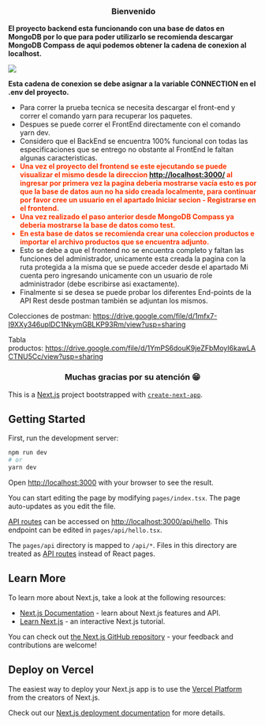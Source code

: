 <p>&nbsp;</p>
<h3 style="text-align: center;">&nbsp;Bienvenido</h3>
<p><strong>El proyecto backend esta funcionando con una base de datos en MongoDB por lo que para poder utilizarlo se recomienda descargar MongoDB Compass de aqui podemos obtener la cadena de conexion al localhost.</strong></p>
<p><img src="https://res.cloudinary.com/latamarket/image/upload/v1627735113/conexion_yyq4om.png" /></p>
<p><strong>Esta cadena de conexion se debe asignar a la variable CONNECTION en el .env del proyecto.</strong></p>
<p></p>
<ul>
<li>Para correr la prueba tecnica se necesita descargar el front-end y correr el comando yarn para recuperar los paquetes.</li>
<li>Despues se puede correr el FrontEnd directamente con el comando yarn dev.</li>
<li>Considero que el BackEnd se encuentra 100% funcional con todas las especificaciones que se entrego no obstante al FrontEnd le faltan algunas caracteristicas.</li>
<li style="color: #ff3600;"><strong>Una vez el proyecto del frontend se este ejecutando se puede visualizar el mismo desde la direccion&nbsp;<a href="http://localhost:3000/">http://localhost:3000/</a>&nbsp;al ingresar por primera vez la pagina deberia mostrarse vac&iacute;a esto es por que la base de datos aun no ha sido creada localmente, para continuar por favor cree un usuario en el apartado Iniciar secion - Registrarse en el frontend.</strong></li>
<li style="color: #ff3600;"><strong>Una vez realizado el paso anterior desde MongoDB Compass ya deberia mostrarse la base de datos como test.</strong></li>
<li style="color: #ff3600;"><strong>En esta base de datos se recomienda crear una coleccion productos e importar el archivo productos que se encuentra adjunto.</strong></li>
<li>Esto se debe a que el frontend no se encuentra completo y faltan las funciones del administrador, unicamente esta creada la pagina con la ruta protegida a la misma que se puede acceder desde el apartado Mi cuenta pero ingresando unicamente con un usuario de role administrador (debe escribirse asi exactamente).</li>
<li>Finalmente si se desea se puede probar los diferentes End-points de la API Rest desde postman tambi&eacute;n se adjuntan los mismos.</li>
</ul>
<p>Colecciones de postman:&nbsp;<a href="https://drive.google.com/file/d/1mfx7-I9XXy346uplDC1NkymGBLKP93Rm/view?usp=sharing">https://drive.google.com/file/d/1mfx7-I9XXy346uplDC1NkymGBLKP93Rm/view?usp=sharing</a></p>
<p>Tabla productos:&nbsp;<a href="https://drive.google.com/file/d/1YmPS6douK9jeZFbMoyI6kawLACTNU5Cc/view?usp=sharing">https://drive.google.com/file/d/1YmPS6douK9jeZFbMoyI6kawLACTNU5Cc/view?usp=sharing</a></p>
<h3 style="text-align: center;">Muchas gracias por su atenci&oacute;n 😁</h3>
<p><!-- Este comentario es visible solo en el editor fuente --></p>
<p></p>

This is a [Next.js](https://nextjs.org/) project bootstrapped with [`create-next-app`](https://github.com/vercel/next.js/tree/canary/packages/create-next-app).

## Getting Started

First, run the development server:

```bash
npm run dev
# or
yarn dev
```

Open [http://localhost:3000](http://localhost:3000) with your browser to see the result.

You can start editing the page by modifying `pages/index.tsx`. The page auto-updates as you edit the file.

[API routes](https://nextjs.org/docs/api-routes/introduction) can be accessed on [http://localhost:3000/api/hello](http://localhost:3000/api/hello). This endpoint can be edited in `pages/api/hello.tsx`.

The `pages/api` directory is mapped to `/api/*`. Files in this directory are treated as [API routes](https://nextjs.org/docs/api-routes/introduction) instead of React pages.

## Learn More

To learn more about Next.js, take a look at the following resources:

- [Next.js Documentation](https://nextjs.org/docs) - learn about Next.js features and API.
- [Learn Next.js](https://nextjs.org/learn) - an interactive Next.js tutorial.

You can check out [the Next.js GitHub repository](https://github.com/vercel/next.js/) - your feedback and contributions are welcome!

## Deploy on Vercel

The easiest way to deploy your Next.js app is to use the [Vercel Platform](https://vercel.com/new?utm_medium=default-template&filter=next.js&utm_source=create-next-app&utm_campaign=create-next-app-readme) from the creators of Next.js.

Check out our [Next.js deployment documentation](https://nextjs.org/docs/deployment) for more details.
